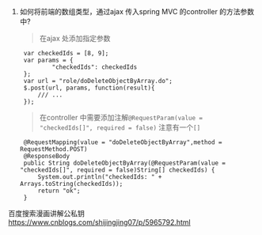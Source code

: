 

1. 如何将前端的数组类型，通过ajax 传入spring MVC 的controller 的方法参数中?
    > 在ajax 处添加指定参数

        var checkedIds = [8, 9];
        var params = {
				"checkedIds": checkedIds
		};
		var url = "role/doDeleteObjectByArray.do";
		$.post(url, params, function(result){
            /// ...
		});
    > 在controller 中需要添加注解`@RequestParam(value = "checkedIds[]", required = false)` 注意有一个`[]`

        @RequestMapping(value = "doDeleteObjectByArray",method = RequestMethod.POST)
        @ResponseBody
        public String doDeleteObjectByArray(@RequestParam(value = "checkedIds[]", required = false)String[] checkedIds) {
            System.out.println("checkedIds: " + Arrays.toString(checkedIds));
            return "ok";
        }




百度搜索漫画讲解公私钥
https://www.cnblogs.com/shijingjing07/p/5965792.html












